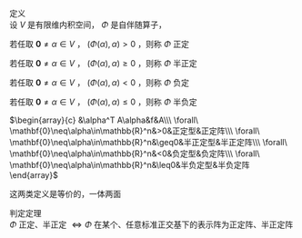 定义  
设 $V$ 是有限维内积空间， $\Phi$ 是自伴随算子，  
  
若任取 $\mathbf0\neq\alpha\in V$ ， $(\Phi(\alpha),\alpha)>0$ ，则称 $\Phi$ 正定  
  
若任取 $\mathbf0\neq\alpha\in V$ ， $(\Phi(\alpha),\alpha)\geq0$ ，则称 $\Phi$ 半正定  
  
若任取 $\mathbf0\neq\alpha\in V$ ， $(\Phi(\alpha),\alpha)<0$ ，则称 $\Phi$ 负定  
  
若任取 $\mathbf0\neq\alpha\in V$ ， $(\Phi(\alpha),\alpha)\leq0$ ，则称 $\Phi$ 半负定  
  
 $\begin{array}{c}  
&\alpha^T A\alpha&f&A\\\  
\forall\ \mathbf{0}\neq\alpha\in\mathbb{R}^n&>0&正定型&正定阵\\\  
\forall\ \mathbf{0}\neq\alpha\in\mathbb{R}^n&\geq0&半正定型&半正定阵\\\  
\forall\ \mathbf{0}\neq\alpha\in\mathbb{R}^n&<0&负定型&负定阵\\\  
\forall\ \mathbf{0}\neq\alpha\in\mathbb{R}^n&\leq0&半负定型&半负定阵  
\end{array}$   
  
这两类定义是等价的，一体两面  
  
判定定理  
 $\Phi$ 正定、半正定 $\iff\Phi$ 在某个、任意标准正交基下的表示阵为正定阵、半正定阵  
